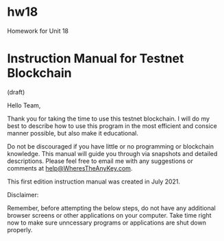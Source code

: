 # hw18
Homework for Unit 18

# Instruction Manual for Testnet Blockchain
(draft)

Hello Team,

Thank you for taking the time to use this testnet blockchain. I will do my best to describe how to use this program in the most efficient and consice manner possible, but also make it educational.

Do not be discouraged if you have little or no programming or blockchain knowledge. This manual will guide you through via snapshots and detailed descriptions. Please feel free to email me with any suggestions or comments at help@WheresTheAnyKey.com. 

This first edition instruction manual was created in July 2021. 

Disclaimer: 





Remember, before attempting the below steps, do not have any additional browser screens or other applications on your computer. Take time right now to make sure unncessary programs or applications are shut down properly.
